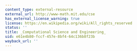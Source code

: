 ```yaml
---
content_type: external-resource
external_url: http://www-math.mit.edu/cse
has_external_license_warning: true
license: https://en.wikipedia.org/wiki/All_rights_reserved
status: ''
title: _Computational Science and Engineering_
uid: e61e4b80-fccf-457e-8bf4-64c136b8f23b
wayback_url: ''
---
```


